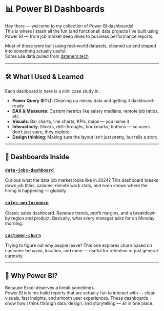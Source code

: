 # 📊 Power BI Dashboards

Hey there — welcome to my collection of Power BI dashboards!  
This is where I stash all the fun (and functional) data projects I’ve built using Power BI — from job market deep dives to business performance reports.

Most of these were built using real-world datasets, cleaned up and shaped into something actually useful.  
Some use data pulled from [datanerd.tech](https://datanerd.tech)

---

## 🛠️ What I Used & Learned

Each dashboard in here is a mini case study in:

- **Power Query (ETL)**: Cleaning up messy data and getting it dashboard-ready
- **DAX & Measures**: Custom metrics like salary medians, remote job ratios, etc.
- **Visuals**: Bar charts, line charts, KPIs, maps — you name it
- **Interactivity**: Slicers, drill-throughs, bookmarks, buttons — so users don’t just stare, they explore
- **Design thinking**: Making sure the layout isn’t just pretty, but tells a story

---

## 📂 Dashboards Inside

### [`data-jobs-dashboard`](./data-jobs-dashboard)
Curious what the data job market looks like in 2024? This dashboard breaks down job titles, salaries, remote work stats, and even shows where the hiring is happening — globally.

### [`sales-performance`](./sales-performance)
Classic sales dashboard. Revenue trends, profit margins, and a breakdown by region and product. Basically, what every manager asks for on Monday morning.

### [`customer-churn`](./customer-churn)
Trying to figure out why people leave? This one explores churn based on customer behavior, location, and more — useful for retention or just general curiosity.

---

## 🤔 Why Power BI?

Because Excel deserves a break sometimes.  
Power BI lets me build reports that are actually fun to interact with — clean visuals, fast insights, and smooth user experiences. These dashboards show how I think through data, design, and storytelling — all in one place.
